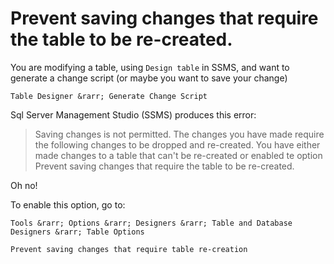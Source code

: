 # Prevent saving changes that require the table to be re-created.

You are modifying a table, using `Design table` in SSMS, and want to generate a change script (or maybe you want to save your change)



	Table Designer &rarr; Generate Change Script

	
Sql Server Management Studio (SSMS) produces this error:
	
	
> Saving changes is not permitted. The changes you have made require the following changes to be dropped and re-created. You have either made changes to a table that can't be re-created or enabled te option Prevent saving changes that require the table to be re-created.


Oh no!

To enable this option, go to:



	Tools &rarr; Options &rarr; Designers &rarr; Table and Database Designers &rarr; Table Options

	Prevent saving changes that require table re-creation